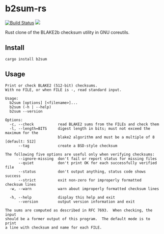 # b2sum-rs

[![Build Status](https://travis-ci.org/jtdowney/b2sum-rs.svg?branch=main)](https://travis-ci.org/jtdowney/b2sum-rs)
[![](https://img.shields.io/crates/v/b2sum.svg)](https://crates.io/crates/b2sum)

Rust clone of the BLAKE2b checksum utility in GNU coreutils.

## Install

`cargo install b2sum`

## Usage

```
Print or check BLAKE2 (512-bit) checksums.
With no FILE, or when FILE is -, read standard input.

Usage:
  b2sum [options] [<filename>]...
  b2sum (-h | --help)
  b2sum --version

Options:
  -c, --check           read BLAKE2 sums from the FILEs and check them
  -l, --length=BITS     digest length in bits; must not exceed the maximum for the
                        blake2 algorithm and must be a multiple of 8 [default: 512]
      --tag             create a BSD-style checksum

The following five options are useful only when verifying checksums:
      --ignore-missing  don't fail or report status for missing files
      --quiet           don't print OK for each successfully verified file
      --status          don't output anything, status code shows success
      --strict          exit non-zero for improperly formatted checksum lines
  -w, --warn            warn about improperly formatted checksum lines

  -h, --help            display this help and exit
      --version         output version information and exit

The sums are computed as described in RFC 7693.  When checking, the input
should be a former output of this program.  The default mode is to print
a line with checksum and name for each FILE.
```

